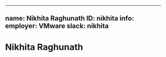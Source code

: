 -------------------------------------------------------------
name: Nikhita Raghunath
ID: nikhita
info:
  employer: VMware
  slack: nikhita
-------------------------------------------------------------

# Nikhita Raghunath
